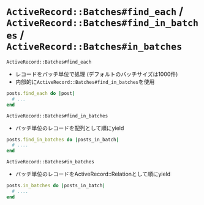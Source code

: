 # `ActiveRecord::Batches#find_each` / `ActiveRecord::Batches#find_in_batches` / `ActiveRecord::Batches#in_batches`

`ActiveRecord::Batches#find_each`
- レコードをバッチ単位で処理 (デフォルトのバッチサイズは1000件)
- 内部的に`ActiveRecord::Batches#find_in_batches`を使用

```ruby
posts.find_each do |post|
  # ...
end
```

`ActiveRecord::Batches#find_in_batches`
- バッチ単位のレコードを配列として順にyield

```ruby
posts.find_in_batches do |posts_in_batch|
  # ....
end
```

`ActiveRecord::Batches#in_batches`
- バッチ単位のレコードをActiveRecord::Relationとして順にyield

```ruby
posts.in_batches do |posts_in_batch|
  # ....
end
```
